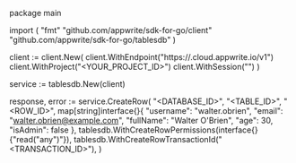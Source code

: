 package main

import (
    "fmt"
    "github.com/appwrite/sdk-for-go/client"
    "github.com/appwrite/sdk-for-go/tablesdb"
)

client := client.New(
    client.WithEndpoint("https://<REGION>.cloud.appwrite.io/v1")
    client.WithProject("<YOUR_PROJECT_ID>")
    client.WithSession("")
)

service := tablesdb.New(client)

response, error := service.CreateRow(
    "<DATABASE_ID>",
    "<TABLE_ID>",
    "<ROW_ID>",
    map[string]interface{}{
        "username": "walter.obrien",
        "email": "walter.obrien@example.com",
        "fullName": "Walter O'Brien",
        "age": 30,
        "isAdmin": false
    },
    tablesdb.WithCreateRowPermissions(interface{}{"read("any")"}),
    tablesdb.WithCreateRowTransactionId("<TRANSACTION_ID>"),
)
